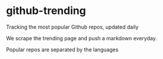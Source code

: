 github-trending
===============

Tracking the most popular Github repos, updated daily

We scrape the trending page and push a markdown everyday.

Popular repos are separated by the languages

